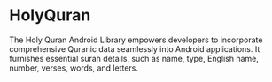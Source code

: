 # HolyQuran
The Holy Quran Android Library empowers developers to incorporate comprehensive Quranic data seamlessly into Android applications. It furnishes essential surah details, such as name, type, English name, number, verses, words, and letters.
